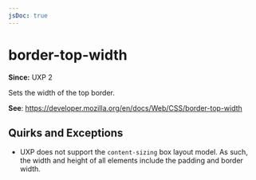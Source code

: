 ```yaml
---
jsDoc: true
---
```

# border-top-width

**Since:** UXP 2

Sets the width of the top border.

**See**: https://developer.mozilla.org/en/docs/Web/CSS/border-top-width

## Quirks and Exceptions

* UXP does not support the `content-sizing` box layout model. As such, the width and height of all elements include the padding and border width.